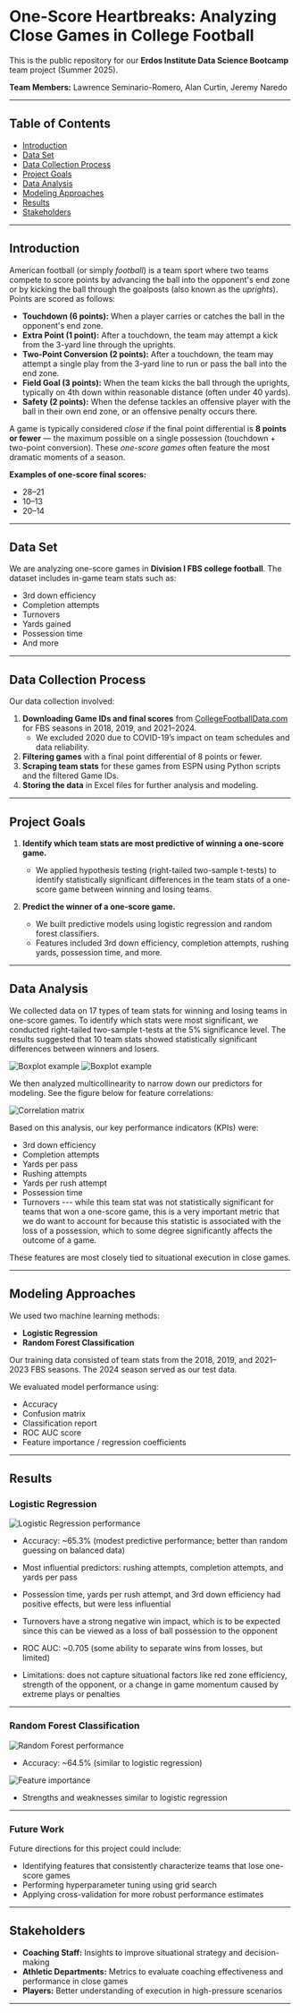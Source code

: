 # One-Score Heartbreaks: Analyzing Close Games in College Football

This is the public repository for our **Erdos Institute Data Science Bootcamp** team project (Summer 2025).

**Team Members:** Lawrence Seminario-Romero, Alan Curtin, Jeremy Naredo  

---

## Table of Contents  
- [Introduction](#introduction)  
- [Data Set](#data-set)  
- [Data Collection Process](#data-collection-process)  
- [Project Goals](#project-goals)  
- [Data Analysis](#data-analysis)  
- [Modeling Approaches](#modeling-approaches)
- [Results](#results) 
- [Stakeholders](#stakeholders)  

---

## Introduction
American football (or simply *football*) is a team sport where two teams compete to score points by advancing the ball into the opponent's end zone or by kicking the ball through the goalposts (also known as the *uprights*). Points are scored as follows:
- **Touchdown (6 points):** When a player carries or catches the ball in the opponent's end zone.
- **Extra Point (1 point):** After a touchdown, the team may attempt a kick from the 3-yard line through the uprights.
- **Two-Point Conversion (2 points):** After a touchdown, the team may attempt a single play from the 3-yard line to run or pass the ball into the end zone.
- **Field Goal (3 points):** When the team kicks the ball through the uprights, typically on 4th down within reasonable distance (often under 40 yards).
- **Safety (2 points):** When the defense tackles an offensive player with the ball in their own end zone, or an offensive penalty occurs there.

A game is typically considered *close* if the final point differential is **8 points or fewer** — the maximum possible on a single possession (touchdown + two-point conversion). These *one-score games* often feature the most dramatic moments of a season.

**Examples of one-score final scores:**
- 28–21  
- 10–13  
- 20–14  

---

## Data Set

We are analyzing one-score games in **Division I FBS college football**. The dataset includes in-game team stats such as:
- 3rd down efficiency  
- Completion attempts  
- Turnovers  
- Yards gained  
- Possession time  
- And more  

---

## Data Collection Process

Our data collection involved:
1. **Downloading Game IDs and final scores** from [CollegeFootballData.com](https://collegefootballdata.com/) for FBS seasons in 2018, 2019, and 2021–2024.  
   - We excluded 2020 due to COVID-19’s impact on team schedules and data reliability.
2. **Filtering games** with a final point differential of 8 points or fewer.
3. **Scraping team stats** for these games from ESPN using Python scripts and the filtered Game IDs.
4. **Storing the data** in Excel files for further analysis and modeling.

---

## Project Goals

1. **Identify which team stats are most predictive of winning a one-score game.**  
   - We applied hypothesis testing (right-tailed two-sample t-tests) to identify statistically significant differences in the team stats of a one-score game between winning and losing teams.

2. **Predict the winner of a one-score game.**  
   - We built predictive models using logistic regression and random forest classifiers.
   - Features included 3rd down efficiency, completion attempts, rushing yards, possession time, and more.

---

## Data Analysis

We collected data on 17 types of team stats for winning and losing teams in one-score games. To identify which stats were most significant, we conducted right-tailed two-sample t-tests at the 5% significance level. The results suggested that 10 team stats showed statistically significant differences between winners and losers.

<img alt="Boxplot example" src="Slides/Data Science Slides Pic 2.png">
<img alt="Boxplot example" src="Slides/Data Science Slides Pic 5.png">

We then analyzed multicollinearity to narrow down our predictors for modeling. See the figure below for feature correlations:

<img alt="Correlation matrix" src="Slides/Data Science Slides Pic 3.png">

Based on this analysis, our key performance indicators (KPIs) were:
- 3rd down efficiency
- Completion attempts
- Yards per pass
- Rushing attempts
- Yards per rush attempt
- Possession time
- Turnovers --- while this team stat was not statistically significant for teams that won a one-score game, this is a very important metric that we do want to account for because this statistic is associated with the loss of a possession, which to some degree significantly affects the outcome of a game. 

These features are most closely tied to situational execution in close games.

---

## Modeling Approaches

We used two machine learning methods:
- **Logistic Regression**
- **Random Forest Classification**

Our training data consisted of team stats from the 2018, 2019, and 2021–2023 FBS seasons. The 2024 season served as our test data.

We evaluated model performance using:
- Accuracy
- Confusion matrix
- Classification report
- ROC AUC score
- Feature importance / regression coefficients  

---

## Results

### Logistic Regression  
<img alt="Logistic Regression performance" src="Slides/Logistic Regression Info.png">  

- Accuracy: ~65.3% (modest predictive performance; better than random guessing on balanced data)

- Most influential predictors: rushing attempts, completion attempts, and yards per pass
  
- Possession time, yards per rush attempt, and 3rd down efficiency had positive effects, but were less influential

- Turnovers have a strong negative win impact, which is to be expected since this can be viewed as a loss of ball possession to the opponent
  
- ROC AUC: ~0.705 (some ability to separate wins from losses, but limited)
  
- Limitations: does not capture situational factors like red zone efficiency, strength of the opponent, or a change in game momentum caused by extreme plays or penalties  

---

### Random Forest Classification  
<img alt="Random Forest performance" src="Slides/Data Science Slides Pic 7.png">  

- Accuracy: ~64.5% (similar to logistic regression)
 
<img alt="Feature importance" src="Slides/Data Science Slides Pic 8.png">

- Strengths and weaknesses similar to logistic regression  

---

### Future Work  
Future directions for this project could include:
- Identifying features that consistently characterize teams that lose one-score games  
- Performing hyperparameter tuning using grid search  
- Applying cross-validation for more robust performance estimates  

---

## Stakeholders  

- **Coaching Staff:** Insights to improve situational strategy and decision-making  
- **Athletic Departments:** Metrics to evaluate coaching effectiveness and performance in close games  
- **Players:** Better understanding of execution in high-pressure scenarios  

---
